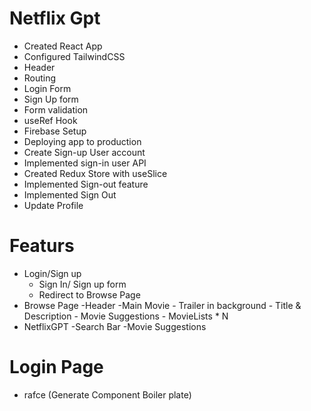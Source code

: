 # Netflix Gpt
- Created React App
- Configured TailwindCSS
- Header
- Routing
- Login Form
- Sign Up form
- Form validation
- useRef Hook
- Firebase Setup 
- Deploying app to production
- Create Sign-up User account
- Implemented sign-in user API
- Created Redux Store with useSlice
- Implemented Sign-out feature
- Implemented Sign Out
- Update Profile



# Featurs
- Login/Sign up
    - Sign In/ Sign up form
    - Redirect to Browse Page
- Browse Page
    -Header
    -Main Movie
        - Trailer in background
        - Title & Description
        - Movie Suggestions
            - MovieLists * N
- NetflixGPT
    -Search Bar
    -Movie Suggestions

# Login Page
- rafce (Generate Component Boiler plate)